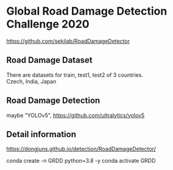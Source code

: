 # Global Road Damage Detection Challenge 2020
<https://github.com/sekilab/RoadDamageDetector>

## Road Damage Dataset
There are datasets for train, test1, test2 of 3 countries.    
Czech, India, Japan

## Road Damage Detection
maybe "YOLOv5", <https://github.com/ultralytics/yolov5>    

## Detail information
<https://dongjuns.github.io/detection/RoadDamageDetector/>



conda create -n GRDD python=3.8 -y
conda activate GRDD
